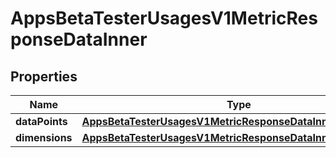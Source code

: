 

# AppsBetaTesterUsagesV1MetricResponseDataInner


## Properties

| Name | Type | Description | Notes |
|------------ | ------------- | ------------- | -------------|
|**dataPoints** | [**AppsBetaTesterUsagesV1MetricResponseDataInnerDataPoints**](AppsBetaTesterUsagesV1MetricResponseDataInnerDataPoints.md) |  |  [optional] |
|**dimensions** | [**AppsBetaTesterUsagesV1MetricResponseDataInnerDimensions**](AppsBetaTesterUsagesV1MetricResponseDataInnerDimensions.md) |  |  [optional] |



